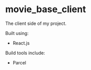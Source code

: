 # movie_base_client
 

 The client side of my project.

 Built using:

 - React.js
 
 Build tools include:
 
 - Parcel